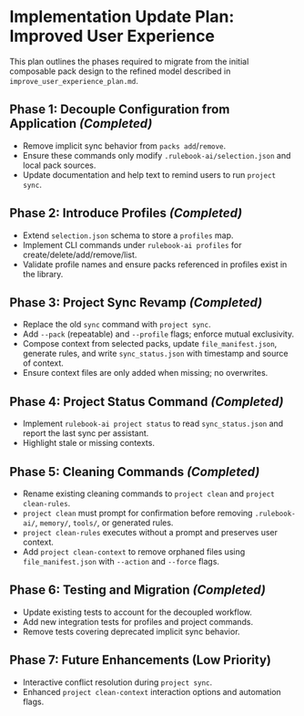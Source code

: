 # Implementation Update Plan: Improved User Experience

This plan outlines the phases required to migrate from the initial composable pack design to the refined model described in `improve_user_experience_plan.md`.

## Phase 1: Decouple Configuration from Application *(Completed)*
- Remove implicit sync behavior from `packs add`/`remove`.
- Ensure these commands only modify `.rulebook-ai/selection.json` and local pack sources.
- Update documentation and help text to remind users to run `project sync`.

## Phase 2: Introduce Profiles *(Completed)*
- Extend `selection.json` schema to store a `profiles` map.
- Implement CLI commands under `rulebook-ai profiles` for create/delete/add/remove/list.
- Validate profile names and ensure packs referenced in profiles exist in the library.

## Phase 3: Project Sync Revamp *(Completed)*
- Replace the old `sync` command with `project sync`.
- Add `--pack` (repeatable) and `--profile` flags; enforce mutual exclusivity.
- Compose context from selected packs, update `file_manifest.json`, generate rules, and write `sync_status.json` with timestamp and source of context.
- Ensure context files are only added when missing; no overwrites.

## Phase 4: Project Status Command *(Completed)*
- Implement `rulebook-ai project status` to read `sync_status.json` and report the last sync per assistant.
- Highlight stale or missing contexts.

## Phase 5: Cleaning Commands *(Completed)*
- Rename existing cleaning commands to `project clean` and `project clean-rules`.
- `project clean` must prompt for confirmation before removing `.rulebook-ai/`, `memory/`, `tools/`, or generated rules.
- `project clean-rules` executes without a prompt and preserves user context.
- Add `project clean-context` to remove orphaned files using `file_manifest.json` with `--action` and `--force` flags.

## Phase 6: Testing and Migration *(Completed)*
- Update existing tests to account for the decoupled workflow.
- Add new integration tests for profiles and project commands.
- Remove tests covering deprecated implicit sync behavior.

## Phase 7: Future Enhancements (Low Priority)
- Interactive conflict resolution during `project sync`.
- Enhanced `project clean-context` interaction options and automation flags.
